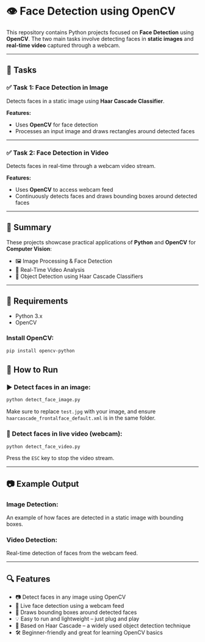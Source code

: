 # 👁️ Face Detection using OpenCV

This repository contains Python projects focused on **Face Detection** using **OpenCV**. The two main tasks involve detecting faces in **static images** and **real-time video** captured through a webcam.

---

## 📁 Tasks

### ✅ Task 1: Face Detection in Image  
Detects faces in a static image using **Haar Cascade Classifier**.

**Features:**  
- Uses **OpenCV** for face detection  
- Processes an input image and draws rectangles around detected faces

---

### ✅ Task 2: Face Detection in Video  
Detects faces in real-time through a webcam video stream.

**Features:**  
- Uses **OpenCV** to access webcam feed  
- Continuously detects faces and draws bounding boxes around detected faces

---

## 🧠 Summary

These projects showcase practical applications of **Python** and **OpenCV** for **Computer Vision**:

- 🖼️ Image Processing & Face Detection  
- 🎥 Real-Time Video Analysis  
- 🤖 Object Detection using Haar Cascade Classifiers

---

## 📄 Requirements

- Python 3.x
- OpenCV

### Install OpenCV:
```bash
pip install opencv-python
```

## 🚀 How to Run

### ▶️ Detect faces in an image:
```bash
python detect_face_image.py
```

Make sure to replace `test.jpg` with your image, and ensure `haarcascade_frontalface_default.xml` is in the same folder.

### 🎥 Detect faces in live video (webcam):
```bash
python detect_face_video.py
```

Press the `ESC` key to stop the video stream.

---

## 📷 Example Output

### Image Detection:
An example of how faces are detected in a static image with bounding boxes.

### Video Detection:
Real-time detection of faces from the webcam feed.

---

## 🔍 Features

- 📷 Detect faces in any image using OpenCV
- 🎥 Live face detection using a webcam feed
- 🔲 Draws bounding boxes around detected faces
- 💡 Easy to run and lightweight – just plug and play
- 🧠 Based on Haar Cascade – a widely used object detection technique
- 🛠️ Beginner-friendly and great for learning OpenCV basics


